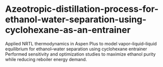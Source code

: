 # Azeotropic-distillation-process-for-ethanol-water-separation-using-cyclohexane-as-an-entrainer
Applied NRTL thermodynamics in Aspen Plus to model vapor–liquid–liquid equilibrium for ethanol–water separation using cyclohexane entrainer Performed sensitivity and optimization studies to maximize ethanol purity while reducing reboiler energy demand.
